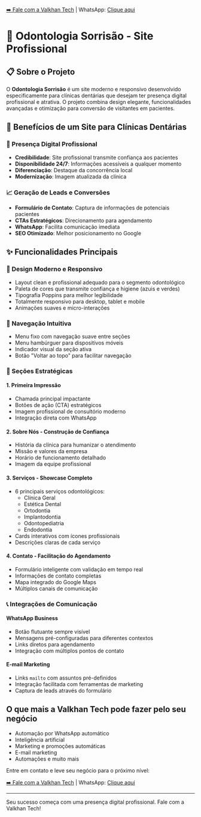 [➡️ Fale com a Valkhan Tech](https://valkhan.com.br) | WhatsApp: [Clique aqui](https://wa.me/5511965572558?text=Gostaria%20de%20fazer%20um%20site%20para%20minha%20cl%C3%ADnica%20com%20a%20Valkhan%20Tech.)

# 🦷 Odontologia Sorrisão - Site Profissional

## 📋 Sobre o Projeto

O **Odontologia Sorrisão** é um site moderno e responsivo desenvolvido especificamente para clínicas dentárias que desejam ter presença digital profissional e atrativa. O projeto combina design elegante, funcionalidades avançadas e otimização para conversão de visitantes em pacientes.

## 🎯 Benefícios de um Site para Clínicas Dentárias

### 💼 Presença Digital Profissional
- **Credibilidade**: Site profissional transmite confiança aos pacientes
- **Disponibilidade 24/7**: Informações acessíveis a qualquer momento
- **Diferenciação**: Destaque da concorrência local
- **Modernização**: Imagem atualizada da clínica

### 📈 Geração de Leads e Conversões
- **Formulário de Contato**: Captura de informações de potenciais pacientes
- **CTAs Estratégicos**: Direcionamento para agendamento
- **WhatsApp**: Facilita comunicação imediata
- **SEO Otimizado**: Melhor posicionamento no Google


## ✨ Funcionalidades Principais

### 🎨 Design Moderno e Responsivo
- Layout clean e profissional adequado para o segmento odontológico
- Paleta de cores que transmite confiança e higiene (azuis e verdes)
- Tipografia Poppins para melhor legibilidade
- Totalmente responsivo para desktop, tablet e mobile
- Animações suaves e micro-interações

### 📱 Navegação Intuitiva
- Menu fixo com navegação suave entre seções
- Menu hambúrguer para dispositivos móveis
- Indicador visual da seção ativa
- Botão "Voltar ao topo" para facilitar navegação

### 🏥 Seções Estratégicas

#### 1. **Primeira Impressão**
- Chamada principal impactante
- Botões de ação (CTA) estratégicos
- Imagem profissional de consultório moderno
- Integração direta com WhatsApp

#### 2. **Sobre Nós - Construção de Confiança**
- História da clínica para humanizar o atendimento
- Missão e valores da empresa
- Horário de funcionamento detalhado
- Imagem da equipe profissional

#### 3. **Serviços - Showcase Completo**
- 6 principais serviços odontológicos:
  - Clínica Geral
  - Estética Dental
  - Ortodontia
  - Implantodontia
  - Odontopediatria
  - Endodontia
- Cards interativos com ícones profissionais
- Descrições claras de cada serviço

#### 4. **Contato - Facilitação do Agendamento**
- Formulário inteligente com validação em tempo real
- Informações de contato completas
- Mapa integrado do Google Maps
- Múltiplos canais de comunicação


### 📞 Integrações de Comunicação

#### WhatsApp Business
- Botão flutuante sempre visível
- Mensagens pré-configuradas para diferentes contextos
- Links diretos para agendamento
- Integração com múltiplos pontos de contato

#### E-mail Marketing
- Links `mailto` com assuntos pré-definidos
- Integração facilitada com ferramentas de marketing
- Captura de leads através do formulário


## O que mais a Valkhan Tech pode fazer pelo seu negócio

- Automação por WhatsApp automático
- Inteligência artificial
- Marketing e promoções automáticas
- E-mail marketing
- Automações e muito mais

Entre em contato e leve seu negócio para o próximo nível:

[➡️ Fale com a Valkhan Tech](https://valkhan.com.br) | WhatsApp: [Clique aqui](https://wa.me/5511965572558?text=Gostaria%20de%20fazer%20um%20site%20para%20minha%20cl%C3%ADnica%20com%20a%20Valkhan%20Tech.)

---

Seu sucesso começa com uma presença digital profissional. Fale com a Valkhan Tech!